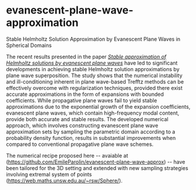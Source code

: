 # evanescent-plane-wave-approximation
Stable Helmholtz Solution Approximation by Evanescent Plane Waves in Spherical Domains

The recent results presented in the paper [*Stable approximation of Helmholtz solutions by evanescent plane waves*](https://arxiv.org/abs/2202.05658) have led to significant developments in achieving stable Helmholtz solution approximations by plane wave superposition. The study shows that the numerical instability and ill-conditioning inherent in plane wave-based Trefftz methods can be effectively overcome with regularization techniques, provided there exist accurate approximations in the form of expansions with bounded coefficients. While propagative plane waves fail to yield stable approximations due to the exponential growth of the expansion coefficients, evanescent plane waves, which contain high-frequency modal content, provide both accurate and stable results. The developed numerical approach, which involves constructing evanescent plane wave approximation sets by sampling the parametric domain according to a probability density function, results in substantial improvements when compared to conventional propagative plane wave schemes.

The numerical recipe proposed here -- avaiable at (https://github.com/EmileParolin/evanescent-plane-wave-approx) -- have been tailored for the 3D setting and extended with new sampling strategies involving extremal system of points (https://web.maths.unsw.edu.au/~rsw/Sphere/).
